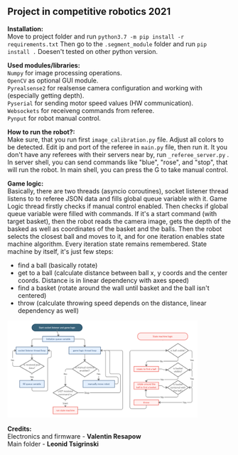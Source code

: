 
## Project in competitive robotics 2021
**Installation:**</br>
Move to project folder and run `python3.7 -m pip install -r requirements.txt`
Then go to the `.segment_module` folder and run `pip install .` 
Doesen't tested on other python version.</br>

**Used modules/libraries:**</br>
`Numpy` for image processing operations.</br>
`OpenCV` as optional GUI module.</br>
`Pyrealsense2` for realsense camera configuration and working with (especially getting depth).</br>
`Pyserial` for sending motor speed values (HW communication).</br>
`Websockets` for receiveng commands from referee. </br>
`Pynput` for robot manual control. </br>

**How to run the robot?:**</br>
Make sure, that you run first `image_calibration.py` file. Adjust all colors to be detected. Edit ip and port of the referee in `main.py` file, then run it. It you don't have any referees with their servers near by, run `_referee_server.py` . In server shell, you can send commands like "blue", "rose", and "stop", that will run the robot. In main shell, you can press the G to take manual control.

**Game logic:**  
Basically, there are two threads (asyncio coroutines), socket listener thread listens to to referee JSON data and fills global queue variable with it. Game Logic thread firstly checks if manual control enabled. Then checks if global queue variable were filled with commands. If it's a start command (with target basket), then the robot reads the camera image, gets the depth of the basked as well as coordinates of the basket and the balls. Then the robot selects the closest ball and moves to it, and for one iteration enables state machine algorithm. Every iteration state remains remembered. State machine by itself, it's just few steps:

-   find a ball (basically rotate)
-   get to a ball (calculate distance between ball x, y coords and the center coords. Distance is in linear dependency with axes speed)
-   find a basket (rotate around the wall until basket and the ball isn't centered)
-   throw (calculate throwing speed depends on the distance, linear dependency as well)

<img src="/images/block_diagram.png" width=85% height="auto"/></br>

**Credits:**</br>
Electronics and firmware - **Valentin Resapow** </br>
Main folder - **Leonid Tsigrinski** </br>
